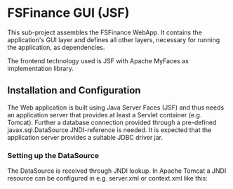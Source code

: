 # FSFinance GUI (JSF)

This sub-project assembles the FSFinance WebApp. It contains the application's
GUI layer and defines all other layers, necessary for running the application,
as dependencies.

The frontend technology used is JSF with Apache MyFaces as implementation
library.

## Installation and Configuration

The Web application is built using Java Server Faces (JSF) and thus needs an
application server that provides at least a Servlet container (e.g. Tomcat).
Further a database connection provided through a pre-defined javax.sql.DataSource
JNDI-reference is needed. It is expected that the application server provides
a suitable JDBC driver jar.

### Setting up the DataSource

The DataSource is received through JNDI lookup. In Apache Tomcat a JNDI resource
can be configured in e.g. server.xml or context.xml like this:

<pre>
<Resource name="jdbc/FSFinanceDB"
            auth="Container"
            type="javax.sql.DataSource"
            username="dbusername"
            password="dbpassword"
            driverClassName="org.hsql.jdbcDriver"
            url="jdbc:HypersonicSQL:database"
            maxTotal="8"
            maxIdle="4"/>
</pre>

